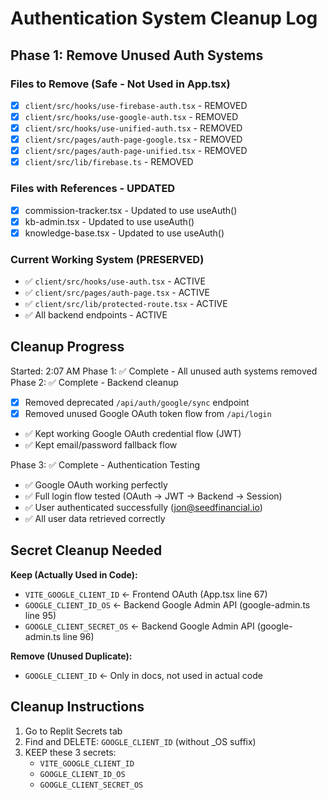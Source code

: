 # Authentication System Cleanup Log

## Phase 1: Remove Unused Auth Systems

### Files to Remove (Safe - Not Used in App.tsx)
- [x] `client/src/hooks/use-firebase-auth.tsx` - REMOVED
- [x] `client/src/hooks/use-google-auth.tsx` - REMOVED
- [x] `client/src/hooks/use-unified-auth.tsx` - REMOVED
- [x] `client/src/pages/auth-page-google.tsx` - REMOVED
- [x] `client/src/pages/auth-page-unified.tsx` - REMOVED
- [x] `client/src/lib/firebase.ts` - REMOVED

### Files with References - UPDATED
- [x] commission-tracker.tsx - Updated to use useAuth()
- [x] kb-admin.tsx - Updated to use useAuth()
- [x] knowledge-base.tsx - Updated to use useAuth()

### Current Working System (PRESERVED)
- ✅ `client/src/hooks/use-auth.tsx` - ACTIVE
- ✅ `client/src/pages/auth-page.tsx` - ACTIVE  
- ✅ `client/src/lib/protected-route.tsx` - ACTIVE
- ✅ All backend endpoints - ACTIVE

## Cleanup Progress
Started: 2:07 AM
Phase 1: ✅ Complete - All unused auth systems removed
Phase 2: ✅ Complete - Backend cleanup
  - [x] Removed deprecated `/api/auth/google/sync` endpoint
  - [x] Removed unused Google OAuth token flow from `/api/login`
  - ✅ Kept working Google OAuth credential flow (JWT)
  - ✅ Kept email/password fallback flow

Phase 3: ✅ Complete - Authentication Testing
  - ✅ Google OAuth working perfectly
  - ✅ Full login flow tested (OAuth → JWT → Backend → Session)
  - ✅ User authenticated successfully (jon@seedfinancial.io)
  - ✅ All user data retrieved correctly

## Secret Cleanup Needed
**Keep (Actually Used in Code):**
- `VITE_GOOGLE_CLIENT_ID` ← Frontend OAuth (App.tsx line 67)
- `GOOGLE_CLIENT_ID_OS` ← Backend Google Admin API (google-admin.ts line 95)
- `GOOGLE_CLIENT_SECRET_OS` ← Backend Google Admin API (google-admin.ts line 96)

**Remove (Unused Duplicate):**
- `GOOGLE_CLIENT_ID` ← Only in docs, not used in actual code

## Cleanup Instructions
1. Go to Replit Secrets tab
2. Find and DELETE: `GOOGLE_CLIENT_ID` (without _OS suffix)
3. KEEP these 3 secrets:
   - `VITE_GOOGLE_CLIENT_ID`
   - `GOOGLE_CLIENT_ID_OS` 
   - `GOOGLE_CLIENT_SECRET_OS`